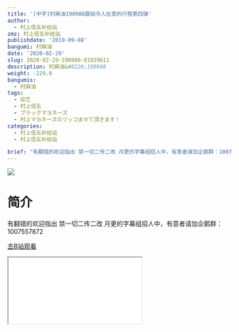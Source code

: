```yaml
---
title: '[中字]村麻油190908跟拍令人在意的行程第四弹'
author:
  - 村上信五补给站
zmz: 村上信五补给站
publishdate: '2019-09-08'
bangumi: 村麻油
date: '2020-02-29'
slug: 2020-02-29-190908-91939611
description: 村麻油&#8226;190908
weight: -229.0
bangumis:
  - 村麻油
tags:
  - 综艺
  - 村上信五
  - ブラックマヨネーズ
  - 村上マヨネーズのツッコませて頂きます！
categories:
  - 村上信五补给站
  - 村上信五补给站

brief: "有翻错的欢迎指出 禁一切二传二改 月更的字幕组招人中，有意者请加企鹅群：1007557872"
---
```

![](https://raw.githubusercontent.com/tcgriffith/owaraisite/master/static/tmpimg/c4666c5ea039434bf7ac3f148507d0516d8ce3b8.jpg.480.jpg)
# 简介  
有翻错的欢迎指出
禁一切二传二改
月更的字幕组招人中，有意者请加企鹅群：1007557872  

[去B站观看](https://www.bilibili.com/video/av91939611/)
<div class ="resp-container"><iframe class="testiframe" src="//player.bilibili.com/player.html?aid=91939611"", scrolling="no", allowfullscreen="true" > </iframe></div> 
